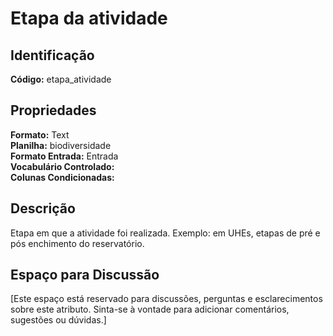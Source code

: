 # Etapa da atividade

## Identificação
**Código:** etapa_atividade

## Propriedades
**Formato:** Text  
**Planilha:** biodiversidade  
**Formato Entrada:** Entrada  
**Vocabulário Controlado:**   
**Colunas Condicionadas:**   

## Descrição
Etapa em que a atividade foi realizada. Exemplo: em UHEs, etapas de pré e pós enchimento do reservatório.

## Espaço para Discussão
[Este espaço está reservado para discussões, perguntas e esclarecimentos sobre este atributo. Sinta-se à vontade para adicionar comentários, sugestões ou dúvidas.]

